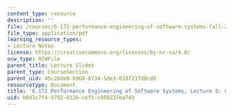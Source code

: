 ```yaml
---
content_type: resource
description: ''
file: /courses/6-172-performance-engineering-of-software-systems-fall-2018/b0d1c7f457920326cef5c958237ea743_MIT6_172F18_lec5.pdf
file_type: application/pdf
learning_resource_types:
- Lecture Notes
license: https://creativecommons.org/licenses/by-nc-sa/4.0/
ocw_type: OCWFile
parent_title: Lecture Slides
parent_type: CourseSection
parent_uid: 45c20de8-b960-6734-5de3-018f21fd8cd8
resourcetype: Document
title: '6.172 Performance Engineering of Software Systems, Lecture 5: C to Assembly'
uid: b0d1c7f4-5792-0326-cef5-c958237ea743
---
```

